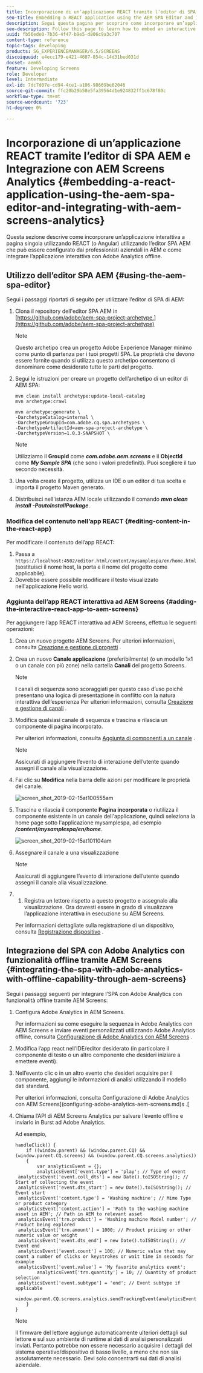 ```yaml
---
title: Incorporazione di un’applicazione REACT tramite l’editor di SPA AEM e Integrazione con AEM Screens Analytics
seo-title: Embedding a REACT application using the AEM SPA Editor and Integrating with AEM Screens Analytics
description: Segui questa pagina per scoprire come incorporare un’applicazione interattiva a pagina singola utilizzando REACT (o Angular) utilizzando l’editor SPA AEM che può essere configurato dai professionisti del business in AEM e come integrare l’applicazione interattiva con Adobe Analytics offline.
seo-description: Follow this page to learn how to embed an interactive single page application using REACT (or Angular) using the AEM SPA editor that can be configured by business professionals in AEM and also how to integrate your interactive application with offline Adobe Analytics.
uuid: fb56ede0-7b36-4f47-b9e5-d806c9a3c707
content-type: reference
topic-tags: developing
products: SG_EXPERIENCEMANAGER/6.5/SCREENS
discoiquuid: e4ecc179-e421-4687-854c-14d31bed031d
docset: aem65
feature: Developing Screens
role: Developer
level: Intermediate
exl-id: 7dc7d07e-cd94-4ce1-a106-98669be62046
source-git-commit: ffc20b29b58e5fa39564d1e924832ff1c678f80c
workflow-type: tm+mt
source-wordcount: '723'
ht-degree: 0%

---
```


# Incorporazione di un’applicazione REACT tramite l’editor di SPA AEM e Integrazione con AEM Screens Analytics {#embedding-a-react-application-using-the-aem-spa-editor-and-integrating-with-aem-screens-analytics}

Questa sezione descrive come incorporare un’applicazione interattiva a pagina singola utilizzando REACT (o Angular) utilizzando l’editor SPA AEM che può essere configurato dai professionisti aziendali in AEM e come integrare l’applicazione interattiva con Adobe Analytics offline.

## Utilizzo dell’editor SPA AEM {#using-the-aem-spa-editor}

Segui i passaggi riportati di seguito per utilizzare l’editor di SPA di AEM:

1. Clona il repository dell&#39;editor SPA AEM in [https://github.com/adobe/aem-spa-project-archetype.](https://github.com/adobe/aem-spa-project-archetype)

   >[!NOTE]
   >
   >Questo archetipo crea un progetto Adobe Experience Manager minimo come punto di partenza per i tuoi progetti SPA. Le proprietà che devono essere fornite quando si utilizza questo archetipo consentono di denominare come desiderato tutte le parti del progetto.

1. Segui le istruzioni per creare un progetto dell’archetipo di un editor di AEM SPA:

   ```
   mvn clean install archetype:update-local-catalog
   mvn archetype:crawl
   
   mvn archetype:generate \
   -DarchetypeCatalog=internal \
   -DarchetypeGroupId=com.adobe.cq.spa.archetypes \
   -DarchetypeArtifactId=aem-spa-project-archetype \
   -DarchetypeVersion=1.0.3-SNAPSHOT \
   ```

   >[!NOTE]
   >
   >Utilizziamo il **GroupId** come ***com.adobe.aem.screens*** e il **ObjectId** come ***My Sample SPA*** (che sono i valori predefiniti). Puoi scegliere il tuo secondo necessità.

1. Una volta creato il progetto, utilizza un IDE o un editor di tua scelta e importa il progetto Maven generato.
1. Distribuisci nell&#39;istanza AEM locale utilizzando il comando ***mvn clean install -PautoInstallPackage***.

### Modifica del contenuto nell’app REACT {#editing-content-in-the-react-app}

Per modificare il contenuto dell’app REACT:

1. Passa a `https://localhost:4502/editor.html/content/mysamplespa/en/home.html` (sostituisci il nome host, la porta e il nome del progetto come applicabile).
1. Dovrebbe essere possibile modificare il testo visualizzato nell&#39;applicazione Hello world.

### Aggiunta dell’app REACT interattiva ad AEM Screens {#adding-the-interactive-react-app-to-aem-screens}

Per aggiungere l’app REACT interattiva ad AEM Screens, effettua le seguenti operazioni:

1. Crea un nuovo progetto AEM Screens. Per ulteriori informazioni, consulta [Creazione e gestione di progetti](creating-a-screens-project.md) .

1. Crea un nuovo **Canale applicazione** (preferibilmente) (o un modello 1x1 o un canale con più zone) nella cartella **Canali** del progetto Screens.

   >[!NOTE]
   >**I** canali di sequenza sono scoraggiati per questo caso d’uso poiché presentano una logica di presentazione in conflitto con la natura interattiva dell’esperienza
   >Per ulteriori informazioni, consulta [Creazione e gestione di canali](managing-channels.md) .


1. Modifica qualsiasi canale di sequenza e trascina e rilascia un componente di pagina incorporato.

   Per ulteriori informazioni, consulta [Aggiunta di componenti a un canale](adding-components-to-a-channel.md) .

   >[!NOTE]
   >
   >Assicurati di aggiungere l’evento di interazione dell’utente quando assegni il canale alla visualizzazione.

1. Fai clic su **Modifica** nella barra delle azioni per modificare le proprietà del canale.

   ![screen_shot_2019-02-15at100555am](assets/screen_shot_2019-02-15at100555am.png)

1. Trascina e rilascia il componente **Pagina incorporata** o riutilizza il componente esistente in un canale dell&#39;applicazione, quindi seleziona la home page sotto l&#39;applicazione mysamplespa, ad esempio ***/content/mysamplespa/en/home***.

   ![screen_shot_2019-02-15at101104am](assets/screen_shot_2019-02-15at101104am.png)

1. Assegnare il canale a una visualizzazione

   >[!NOTE]
   >Assicurati di aggiungere l’evento di interazione dell’utente quando assegni il canale alla visualizzazione.

1. 
   1. Registra un lettore rispetto a questo progetto e assegnalo alla visualizzazione. Ora dovresti essere in grado di visualizzare l’applicazione interattiva in esecuzione su AEM Screens.

   Per informazioni dettagliate sulla registrazione di un dispositivo, consulta [Registrazione dispositivo](device-registration.md) .

## Integrazione del SPA con Adobe Analytics con funzionalità offline tramite AEM Screens {#integrating-the-spa-with-adobe-analytics-with-offline-capability-through-aem-screens}

Segui i passaggi seguenti per integrare l’SPA con Adobe Analytics con funzionalità offline tramite AEM Screens:

1. Configura Adobe Analytics in AEM Screens.

   Per informazioni su come eseguire la sequenza in Adobe Analytics con AEM Screens e inviare eventi personalizzati utilizzando Adobe Analytics offline, consulta [Configurazione di Adobe Analytics con AEM Screens](configuring-adobe-analytics-aem-screens.md) .

1. Modifica l’app react nell’IDE/editor desiderato (in particolare il componente di testo o un altro componente che desideri iniziare a emettere eventi).
1. Nell’evento clic o in un altro evento che desideri acquisire per il componente, aggiungi le informazioni di analisi utilizzando il modello dati standard.

   Per ulteriori informazioni, consulta Configurazione di Adobe Analytics con AEM Screens](configuring-adobe-analytics-aem-screens.md)s .[

1. Chiama l’API di AEM Screens Analytics per salvare l’evento offline e inviarlo in Burst ad Adobe Analytics.

   Ad esempio,

   ```
   handleClick() {
       if ((window.parent) && (window.parent.CQ) && (window.parent.CQ.screens) && (window.parent.CQ.screens.analytics))
       {
           var analyticsEvent = {};
           analyticsEvent['event.type'] = 'play'; // Type of event
    analyticsEvent['event.coll_dts'] = new Date().toISOString(); // Start of collecting the event
    analyticsEvent['event.dts_start'] = new Date().toISOString(); // Event start
    analyticsEvent['content.type'] = 'Washing machine'; // Mime Type or product category
    analyticsEvent['content.action'] = 'Path to the washing machine asset in AEM'; // Path in AEM to relevant asset
    analyticsEvent['trn.product'] = 'Washing machine Model number'; // Product being explored
    analyticsEvent['trn.amount'] = 1000; // Product pricing or other numeric value or weight
    analyticsEvent['event.dts_end'] = new Date().toISOString(); // Event end
    analyticsEvent['event.count'] = 100; // Numeric value that may count a number of clicks or keystrokes or wait time in seconds for example
    analyticsEvent['event.value'] = 'My favorite analytics event';
           analyticsEvent['trn.quantity'] = 10; // Quantity of product selection
    analyticsEvent['event.subtype'] = 'end'; // Event subtype if applicable
    window.parent.CQ.screens.analytics.sendTrackingEvent(analyticsEvent);
       }
   }
   ```

   >[!NOTE]
   >
   >Il firmware del lettore aggiunge automaticamente ulteriori dettagli sul lettore e sul suo ambiente di runtime ai dati di analisi personalizzati inviati. Pertanto potrebbe non essere necessario acquisire i dettagli del sistema operativo/dispositivo di basso livello, a meno che non sia assolutamente necessario. Devi solo concentrarti sui dati di analisi aziendale.
